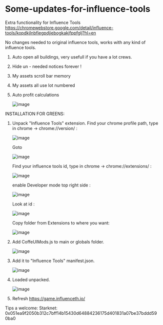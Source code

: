 # Some-updates-for-influence-tools

Extra functionality for Influence Tools
https://chromewebstore.google.com/detail/influence-tools/kopdkjlnbfiegpdjiebogkakjfppfglj?hl=en

No changes needed to original influence tools, works with any kind of influence tools. 

1. Auto open all buildings, very usefull if you have a lot crews.
2. Hide un - needed notices forever !
3. My assets scroll bar memory
4. My assets all use lot numbered 
5. Auto profit calculations

   ![image](https://github.com/user-attachments/assets/98c48967-4976-4b43-98a2-e27e88f99b06)




INSTALLATION FOR GREENS:

1. Unpack "Influence Tools" extension.
   Find your chrome profile path, type in chrome -> chrome://version/ :

   ![image](https://github.com/user-attachments/assets/be4bd751-beec-4208-83b0-0f7bd98e7060)

   Goto
   
   ![image](https://github.com/user-attachments/assets/713f3069-5f37-4e1e-9d7a-2cfdc2e05f27)

   Find your influence tools id, type in chrome -> chrome://extensions/ :
   
   ![image](https://github.com/user-attachments/assets/511648dc-5f28-4ff9-b8af-0e35eb240035)
   
   enable Developer mode top right side :

   ![image](https://github.com/user-attachments/assets/5c206dca-8df2-4244-8ca8-e33b9d20a240)

   Look at id :

   ![image](https://github.com/user-attachments/assets/0f11d32e-7203-4fe4-b356-309fd780b44d)

   Copy folder from Extensions to where you want:

   ![image](https://github.com/user-attachments/assets/f85d3a55-cd74-4617-9d01-aec44ffffb38)

   
3. Add CoffeUIMods.js to main or globals folder.

   ![image](https://github.com/user-attachments/assets/8cbada31-d2ff-4ba2-be56-bf2fbbc1a839)

4. Add it to "Influence Tools" manifest.json.

   ![image](https://github.com/user-attachments/assets/8ec70a02-00f6-4994-927d-abd900f45d0f)

5. Loaded unpacked.

   ![image](https://github.com/user-attachments/assets/dd3f7c11-df12-496e-82bb-b2e4c5a328bf)

6. Refresh https://game.influenceth.io/


Tips a welcome:
Starknet: 0x051ea9f2050b312c7bff14b15430d64884236175d401831a07be37bddd590ba0


